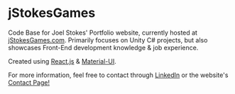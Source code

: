 # jStokesGames
Code Base for Joel Stokes' Portfolio website, currently hosted at [jStokesGames.com](https://www.jstokesgames.com/). Primarily focuses on Unity C# projects, but also showcases Front-End development knowledge & job experience. 

Created using [React.js](https://reactjs.org/) & [Material-UI](https://material-ui.com/).

For more information, feel free to contact through [LinkedIn](https://www.linkedin.com/in/joel-stokes-2486536b/) or the website's [Contact Page!](https://www.jstokesgames.com/contact)